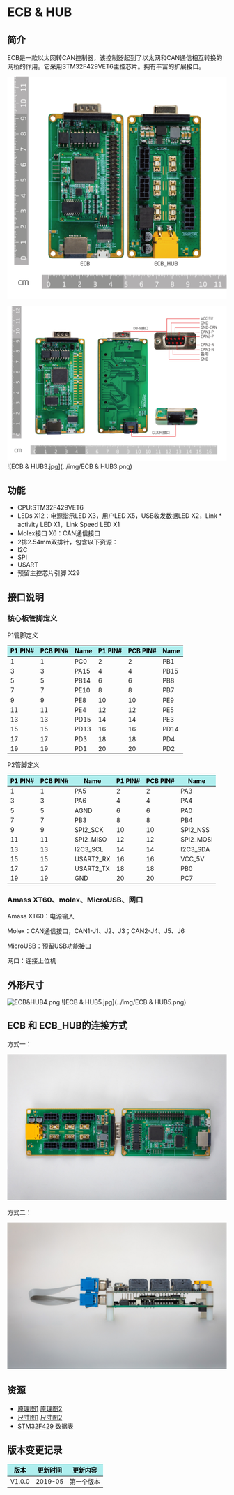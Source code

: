 # ECB & HUB
## 简介

ECB是一款以太网转CAN控制器，该控制器起到了以太网和CAN通信相互转换的网桥的作用。它采用STM32F429VET6主控芯片。拥有丰富的扩展接口。

<img src="../img/ECB & HUB1.jpg" style="width:600px">

![ECB&HUB2.png](../img/ECB&HUB2.png) ![ECB & HUB3.jpg](../img/ECB & HUB3.png)



## 功能

* CPU:STM32F429VET6
* LEDs X12：电源指示LED X3，用户LED X5，USB收发数据LED X2，Link * activity LED X1，Link Speed LED X1
* Molex接口 X6：CAN通信接口
* 2排2.54mm双排针，包含以下资源：
* I2C
* SPI
* USART
* 预留主控芯片引脚 X29


## 接口说明

### 核心板管脚定义
P1管脚定义
<table style="width:550px">
<thead><tr class="tableizer-firstrow" style="background: PaleTurquoise; color: black"><th>P1 PIN#</th><th>PCB PIN#</th><th>Name</th><th>P1 PIN#</th><th>PCB PIN#</th><th>Name</th></tr></thead><tbody><tr><td>1</td><td>1</td><td>PC0</td><td>2</td><td>2</td><td>PB1</td></tr><tr><td>3</td><td>3</td><td>PA15</td><td>4</td><td>4</td><td>PB15</td></tr><tr><td>5</td><td>5</td><td>PB14</td><td>6</td><td>6</td><td>PB8</td></tr><tr><td>7</td><td>7</td><td>PE10</td><td>8</td><td>8</td><td>PB7</td></tr><tr><td>9</td><td>9</td><td>PE8</td><td>10</td><td>10</td><td>PE9</td></tr><tr><td>11</td><td>11</td><td>PE4</td><td>12</td><td>12</td><td>PE5</td></tr><tr><td>13</td><td>13</td><td>PD15</td><td>14</td><td>14</td><td>PE3</td></tr><tr><td>15</td><td>15</td><td>PD13</td><td>16</td><td>16</td><td>PD14</td></tr><tr><td>17</td><td>17</td><td>PD3</td><td>18</td><td>18</td><td>PD4</td></tr><tr><td>19</td><td>19</td><td>PD1</td><td>20</td><td>20</td><td>PD2</td></tr></tbody></table>


P2管脚定义
<table style="width:550px">
<thead><tr class="tableizer-firstrow" style="background: PaleTurquoise; color: black"><th>P1 PIN#</th><th>PCB PIN#</th><th>Name</th><th>P1 PIN#</th><th>PCB PIN#</th><th>Name</th></tr></thead><tbody><tr><td>1</td><td>1</td><td>PA5</td><td>2</td><td>2</td><td>PA3</td></tr><tr><td>3</td><td>3</td><td>PA6</td><td>4</td><td>4</td><td>PA4</td></tr><tr><td>5</td><td>5</td><td>AGND</td><td>6</td><td>6</td><td>PA0</td></tr><tr><td>7</td><td>7</td><td>PB3</td><td>8</td><td>8</td><td>PB4</td></tr><tr><td>9</td><td>9</td><td>SPI2_SCK</td><td>10</td><td>10</td><td>SPI2_NSS</td></tr><tr><td>11</td><td>11</td><td>SPI2_MISO</td><td>12</td><td>12</td><td>SPI2_MOSI</td></tr><tr><td>13</td><td>13</td><td>I2C3_SCL</td><td>14</td><td>14</td><td>I2C3_SDA</td></tr><tr><td>15</td><td>15</td><td>USART2_RX</td><td>16</td><td>16</td><td>VCC_5V</td></tr><tr><td>17</td><td>17</td><td>USART2_TX</td><td>18</td><td>18</td><td>PB0</td></tr><tr><td>19</td><td>19</td><td>GND</td><td>20</td><td>20</td><td>PC7</td></tr></tbody></table>


### Amass XT60、molex、MicroUSB、网口
Amass XT60：电源输入

Molex：CAN通信接口，CAN1-J1、J2、J3；CAN2-J4、J5、J6

MicroUSB：预留USB功能接口

网口：连接上位机


## 外形尺寸

![ECB&HUB4.png](../img/ECB&HUB4.png) ![ECB & HUB5.jpg](../img/ECB & HUB5.png)


## ECB 和 ECB_HUB的连接方式
方式一：

<img src="../img/ECB & HUB6.png" style="width:600px">

方式二：

<img src="../img/ECB & HUB7.png" style="width:600px">

## 资源
* [原理图1]( ../img/Ethernet_TransferV2.2SCH.pdf.zip ) [原理图2]( ../img/HUBV3.0SCH.pdf.zip )
* [尺寸图1]( ../img/Ethernet_TransferV2.2.zip ) [尺寸图2]( ../img/HUBV3.0.zip )
* [STM32F429 数据表]( ../img/STM32F429.pdf.zip )


## 版本变更记录
<table class="tableizer-table">
<thead><tr class="tableizer-firstrow" style="background: PaleTurquoise; color: black;width:500px"><th >版本</th><th>更新时间</th><th>更新内容</th></tr></thead><tr><td>V1.0.0</td><td>2019-05</td><td>第一个版本</td></tr></tbody></table>
